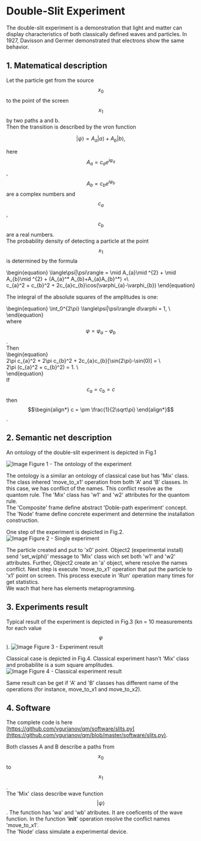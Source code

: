 # Double-Slit Experiment  
<!---
https://en.wikipedia.org/wiki/Double-slit_experiment
https://en.wikipedia.org/wiki/Quantum_superposition
-->
The double-slit experiment is a demonstration that light and matter can display characteristics of both classically defined waves and particles. In 1927, Davisson and Germer demonstrated that electrons show the same behavior.

## 1. Matematical description
Let the particle get from the source $$x_{0}$$ to the point of the screen $$x_{1}$$ by two paths a and b.  
Then the transition is described by the vron function

$$|\psi\rangle = A_{a}|a\rangle + A_{b}|b\rangle ,$$

here $$A_{a}=c_{a}e^{i \varphi_{a}}$$, $$A_{b}=c_{b}e^{i \varphi_{b}}$$ are a complex numbers and $$c_{a}$$, $$c_{b}$$ are a real numbers.  
The probability density of detecting a particle at the point $$x_{1}$$ is determined by the formula

\begin{equation}
\langle\psi|\psi\rangle = \mid A_{a}\mid ^{2} + \mid A_{b}\mid ^{2} + (A_{a}^* A_{b}+A_{a}A_{b}^*) =\\  
c_{a}^2 + c_{b}^2 + 2c_{a}c_{b}\cos(\varphi_{a}-\varphi_{b})
\end{equation}

The integral of the absolute squares of the amplitudes is one:

\begin{equation}
\int_0^{2\pi} \langle\psi|\psi\rangle d\varphi = 1, \\  
\end{equation}  
where $$\varphi = \varphi_{a}-\varphi_{b}$$.  
Then  
\begin{equation}  
2\pi c_{a}^2 + 2\pi c_{b}^2 + 2c_{a}c_{b}[\sin(2\pi)-\sin(0)] =  \\  
2\pi (c_{a}^2 + c_{b}^2) = 1. \\  
\end{equation}  
If $$c_{a} = c_{b} = c$$ then
$$\begin{align*}
c = \pm \frac{1}{2\sqrt\pi}
\end{align*}$$.


## 2. Semantic net description
An ontology of the double-slit experiment is depicted in Fig.1

![Image](double-path.png)
Figure 1 - The ontology of the experiment  

The ontology is a similar an ontology of classical case but has  'Mix' class. The class inhered 'move_to_x1' operation from both 'A' and 'B' classes. In this case, we has conflict of the names. This conflict resolve as the quantom rule. The 'Mix' class has 'w1' and 'w2' attributes for the quantom rule.  
The 'Composite' frame define abstract 'Doble-path experiment' concept. The 'Node' frame define concrete experiment and determine the installation construction.  

One step of the experiment is depicted in Fig.2.  
![Image](metaprg.png)
Figure 2 - Single experiment  

The particle created and put to 'x0' point. Object2 (experimental install) send 'set_w(phi)' message to 'Mix' class wich set both 'w1' and 'w2' attributes. Further, Object2 create an 'a' object, where resolve the names conflict. Next step is execute 'move_to_x1' operation that put the particle to 'x1' point on screen.
This process execute in 'Run' operation many times for get statistics.  
We wach that here has  elements metaprogramming.  

## 3. Experiments result
Typical result of the experiment is depicted in Fig.3 (kn = 10 measurements for each value $$\varphi$$).
![Image](slits_2a.png)
Figure 3 - Experiment result  

Classical case is depicted in Fig.4. Classical experiment hasn't 'Mix' class and probabilite is a sum square amplitudes.  
![Image](slits_2b.png)
Figure 4 - Classical experiment result  

Same  result can be get if 'A' and 'B' classes has different name of the operations (for instance, move_to_x1 and move_to_x2).  

## 4. Software
The complete code is here [https://github.com/vgurianov/qm/software/slits.py](https://github.com/vgurianov/qm/blob/master/software/slits.py).  

Both classes A and B describe a paths from $$x_{0}$$ to $$x_{1}$$.  
The 'Mix' class describe wave function $$|\psi\rangle$$. The function has 'wa' and 'wb' atributes. It are coeficents of the wave function. In the function '__init__' operation resolve the conflict names 'move_to_x1'.  
The 'Node' class simulate a experimental device.  
  

